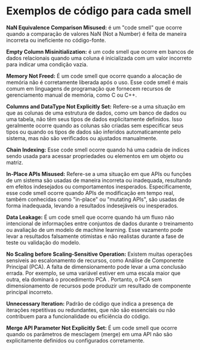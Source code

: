 # Exemplos de código para cada smell

**NaN Equivalence Comparison Misused:** é um "code smell" que ocorre quando a comparação de valores NaN (Not a Number) é feita de maneira
incorreta ou ineficiente no código-fonte.

**Empty Column Misinitialization:** é um code smell que ocorre em bancos de dados relacionais quando uma coluna é inicializada com um 
valor incorreto para indicar uma condição vazia.

**Memory Not Freed:** É um code smell que ocorre quando a alocação de memória não é corretamente liberada após o uso. 
Esse code smell é mais comum em linguagens de programação que fornecem recursos de gerenciamento manual de memória, como C ou C++.

**Columns and DataType Not Explicitly Set:** Refere-se a uma situação em que as colunas de uma estrutura de dados, como um banco de dados ou uma 
tabela, não têm seus tipos de dados explicitamente definidos. Isso geralmente ocorre quando as colunas são 
criadas sem especificar seus tipos ou quando os tipos de dados são inferidos automaticamente pelo sistema, 
mas não são verificados ou ajustados manualmente.

**Chain Indexing:** Esse code smell ocorre quando há uma cadeia de índices sendo usada para acessar propriedades ou 
elementos em um objeto ou matriz.

**In-Place APIs Misused:** Refere-se a uma situação em que APIs ou funções de um sistema são usadas de maneira incorreta ou inadequada, 
resultando em efeitos indesejados ou comportamentos inesperados. Especificamente, esse code smell ocorre quando 
APIs de modificação em tempo real, também conhecidas como "in-place" ou "mutating APIs", são usadas de forma 
inadequada, levando a resultados indesejáveis ou inesperados.

**Data Leakage:** É um code smell que ocorre quando há um fluxo não intencional de informações entre conjuntos de dados 
durante o treinamento ou avaliação de um modelo de machine learning. Esse vazamento pode levar a 
resultados falsamente otimistas e não realistas durante a fase de teste ou validação do modelo.

**No Scaling before Scaling-Sensitive Operation:** Existem muitas operações sensíveis ao escalonamento de recursos, como
Análise de Componente Principal (PCA). A falta de dimensionamento pode levar a uma conclusão errada. Por
exemplo, se uma variável estiver em uma escala maior que outra, ela dominará o
procedimento PCA . Portanto, o PCA sem dimensionamento de recursos pode produzir
um resultado de componente principal incorreto.

**Unnecessary Iteration:** Padrão de código que indica a presença de iterações repetitivas ou redundantes, que não são essenciais ou
não contribuem para a funcionalidade ou eficiência do código.

**Merge API Parameter Not Explicitly Set:** É um code smell que ocorre quando os parâmetros de mesclagem (merge) em uma API não são 
explicitamente definidos ou configurados corretamente.